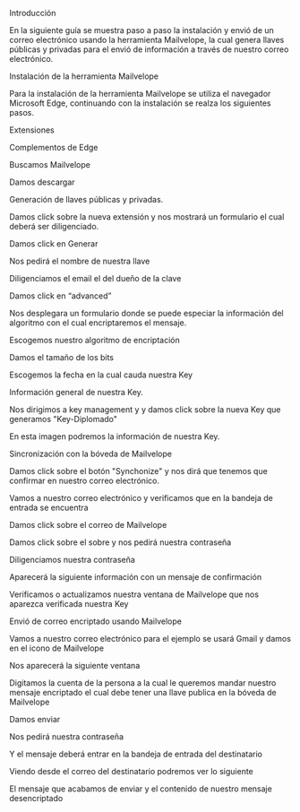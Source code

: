 Introducción 

En la siguiente guía se muestra paso a paso la instalación y envió de un correo electrónico usando la herramienta Mailvelope, la cual genera llaves públicas y privadas para el envió de información a través de nuestro correo electrónico.

Instalación de la herramienta Mailvelope

Para la instalación de la herramienta Mailvelope se utiliza el navegador Microsoft Edge, continuando con la instalación se realza los siguientes pasos.

Extensiones 

Complementos de Edge 

Buscamos Mailvelope 

Damos descargar

Generación de llaves públicas y privadas.

Damos click sobre la nueva extensión y nos mostrará un formulario el cual deberá ser diligenciado.

Damos click en Generar 

Nos pedirá el nombre de nuestra llave 

Diligenciamos el email el del dueño de la clave 

Damos click en “advanced” 

Nos desplegara un formulario donde se puede especiar la información del algoritmo con el cual encriptaremos el mensaje. 

Escogemos nuestro algoritmo de encriptación 

Damos el tamaño de los bits 

Escogemos la fecha en la cual cauda nuestra Key 

Información general de nuestra Key.

Nos dirigimos a key management y y damos click sobre la nueva Key que generamos "Key-Diplomado"

En esta imagen podremos la información de nuestra Key.

Sincronización con la bóveda de Mailvelope

Damos click sobre el botón "Synchonize" y nos dirá que tenemos que confirmar en nuestro correo electrónico.

Vamos a nuestro correo electrónico y verificamos que en la bandeja de entrada se encuentra 

Damos click sobre el correo de Mailvelope 

Damos click sobre el sobre y nos pedirá nuestra contraseña 

Diligenciamos nuestra contraseña 

Aparecerá la siguiente información con un mensaje de confirmación 

Verificamos o actualizamos nuestra ventana de Mailvelope que nos aparezca verificada nuestra Key 

Envió de correo encriptado usando Mailvelope 

Vamos a nuestro correo electrónico para el ejemplo se usará Gmail y damos en el icono de Mailvelope 

Nos aparecerá la siguiente ventana

Digitamos la cuenta de la persona a la cual le queremos mandar nuestro mensaje encriptado el cual debe tener una llave publica en la bóveda de Mailvelope

Damos enviar 

Nos pedirá nuestra contraseña 

Y el mensaje deberá entrar en la bandeja de entrada del destinatario 

Viendo desde el correo del destinatario podremos ver lo siguiente 

El mensaje que acabamos de enviar y el contenido de nuestro mensaje desencriptado 

